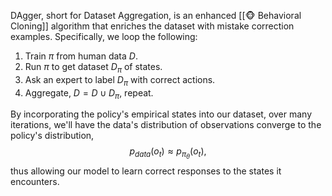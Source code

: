 DAgger, short for Dataset Aggregation, is an enhanced [[🐵 Behavioral Cloning]] algorithm that enriches the dataset with mistake correction examples. Specifically, we loop the following:
1. Train $\pi$ from human data $D$.
2. Run $\pi$ to get dataset $D_\pi$ of states.
3. Ask an expert to label $D_\pi$ with correct actions.
4. Aggregate, $D = D \cup D_\pi$, repeat.

By incorporating the policy's empirical states into our dataset, over many iterations, we'll have the data's distribution of observations converge to the policy's distribution, $$p_{data}(o_t) \approx p_{\pi_\theta} (o_t),$$ thus allowing our model to learn correct responses to the states it encounters.